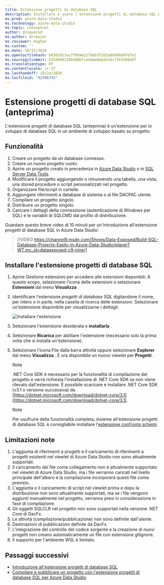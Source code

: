 ```yaml
---
title: Estensione progetti di database SQL
description: Installare e usare l'estensione progetti di database SQL per Azure Data Studio.
ms.prod: azure-data-studio
ms.technology: azure-data-studio
ms.topic: conceptual
author: dzsquared
ms.author: drskwier
ms.reviewer: maghan
ms.custom: ''
ms.date: 10/22/2020
ms.openlocfilehash: bd361913ac7f094e217b6b75163a0dd96d97d7e2
ms.sourcegitcommit: d35d0901296580bfceda6e0ab2e14cf2b7e99a0f
ms.translationtype: HT
ms.contentlocale: it-IT
ms.lasthandoff: 10/24/2020
ms.locfileid: "92496745"
---
```

# <a name="sql-database-projects-extension-preview"></a>Estensione progetti di database SQL (anteprima)

L'estensione progetti di database SQL (anteprima) è un'estensione per lo sviluppo di database SQL in un ambiente di sviluppo basato su progetto. 


## <a name="features"></a>Funzionalità

1. Creare un progetto da un database connesso.
2. Creare un nuovo progetto vuoto.
3. Aprire un progetto creato in precedenza in [Azure Data Studio](sql-database-project-extension-getting-started.md) o in [SQL Server Data Tools](../../ssdt/sql-server-data-tools.md).
4. Modificare il progetto aggiungendo o rimuovendo una tabella, una vista, una stored procedure o script personalizzati nel progetto.
5. Organizzare file/script in cartelle.
6. Aggiungere riferimenti a database di sistema o al file DACPAC utente.
7. Compilare un progetto singolo.
8. Distribuire un progetto singolo.
9. Caricare i dettagli della connessione (autenticazione di Windows per SQL) e le variabili di SQLCMD dal profilo di distribuzione.

Guardare questo breve video di 10 minuti per un'introduzione all'estensione progetti di database SQL in Azure Data Studio:

> [!VIDEO https://channel9.msdn.com/Shows/Data-Exposed/Build-SQL-Database-Projects-Easily-in-Azure-Data-Studio/player?WT.mc_id=dataexposed-c9-niner]

## <a name="install-the-sql-database-projects-extension"></a>Installare l'estensione progetti di database SQL

1. Aprire Gestione estensioni per accedere alle estensioni disponibili.  A questo scopo, selezionare l'icona delle estensioni o selezionare **Estensioni** dal menu **Visualizza** .
2. Identificare l'estensione *progetti di database SQL* digitandone il nome, per intero o in parte, nella casella di ricerca delle estensioni. Selezionare un'estensione disponibile per visualizzarne i dettagli.

   ![Installare l'estensione](media/sql-database-projects-extension/install-database-projects.png)

3. Selezionare l'estensione desiderata e **installarla** .
4. Selezionare **Ricarica** per abilitare l'estensione (necessario solo la prima volta che si installa un'estensione).
5. Selezionare l'icona File dalla barra attività oppure selezionare **Explorer** dal menu **Visualizza** . È ora disponibile un nuovo viewlet per **Progetti** .

   > [!NOTE]
   > .NET Core SDK è necessario per la funzionalità di compilazione del progetto e verrà richiesta l'installazione di .NET Core SDK se non viene rilevato dall'estensione.  È possibile scaricare e installare .NET Core SDK (v3.1 o versione successiva) da [https://dotnet.microsoft.com/download/dotnet-core/3.1](https://dotnet.microsoft.com/download/dotnet-core/3.1).

   > [!NOTE]
   > Per usufruire della funzionalità completa, insieme all'estensione progetti di database SQL è consigliabile installare l'[estensione confronto schemi](schema-compare-extension.md).

## <a name="known-limitations"></a>Limitazioni note

1. L'aggiunta di riferimenti a progetti e il caricamento di riferimenti a progetti esistenti nel viewlet di Azure Data Studio non sono attualmente supportati.
2. Il caricamento dei file come collegamento non è attualmente supportato nel viewlet di Azure Data Studio, ma i file verranno caricati nel livello principale dell'albero e la compilazione incorporerà questi file come previsto.
3. L'aggiunta e il caricamento di script nel viewlet prima e dopo la distribuzione non sono attualmente supportati, ma se i file vengono aggiunti manualmente nel progetto, verranno presi in considerazione in fase di compilazione.
4. Gli oggetti SQLCLR nel progetto non sono supportati nella versione .NET Core di DacFx.
5. Le attività (compilazione/pubblicazione) non sono definite dall'utente.
6. Destinazioni di pubblicazioni definite da DacFx.
7. L'integrazione del controllo del codice sorgente e la creazione di nuovi progetti non creano automaticamente un file con estensione gitignore.
8. Il supporto per l'ambiente WSL è limitato.

## <a name="next-steps"></a>Passaggi successivi

- [Introduzione all'estensione progetti di database SQL](sql-database-project-extension-getting-started.md)
- [Compilare e pubblicare un progetto con l'estensione progetti di database SQL per Azure Data Studio](sql-database-project-extension-build.md)

